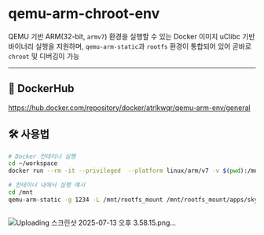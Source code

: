 # qemu-arm-chroot-env

QEMU 기반 ARM(32-bit, `armv7`) 환경을 실행할 수 있는 Docker 이미지
uClibc 기반 바이너리 실행을 지원하며, `qemu-arm-static`과 `rootfs` 환경이 통합되어 있어 곧바로 `chroot` 및 디버깅이 가능

---

## 🐳 DockerHub

https://hub.docker.com/repository/docker/atrlkwqr/qemu-arm-env/general


## 🛠 사용법

```bash
# Docker 컨테이너 실행
cd ~/workspace
docker run --rm -it --privileged  --platform linux/arm/v7 -v $(pwd):/mnt atrlkwqr/qemu-arm-env:latest

# 컨테이너 내에서 실행 예시
cd /mnt
qemu-arm-static -g 1234 -L /mnt/rootfs_mount /mnt/rootfs_mount/apps/skyeye/bin/kylin -f /exploit.json -l 3



```
![Uploading 스크린샷 2025-07-13 오후 3.58.15.png…]()
